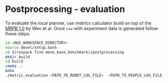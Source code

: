 # Postprocessing - evaluation

To evaluate the local planner, use metrics calculator build on top of the [MRPB 1.0](https://github.com/NKU-MobFly-Robotics/local-planning-benchmark) by Wen et al. Once `csv` with experiment data is generated follow these steps:

```bash
cd <ROS_WORKSPACE_DIRECTORY>
source devel/setup.bash
cd $(rospack find move_base_benchmark)/postprocessing
mkdir build
cd build
cmake ..
make
./metric_evaluation <PATH_TO_ROBOT_LOG_FILE>  <PATH_TO_PEOPLE_LOG_FILE>  <PATH_TO_PEOPLE_GROUPS_LOG_FILE> <SAFETY_DISTANCE>
```
